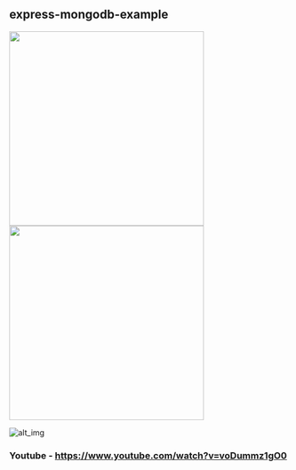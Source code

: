 ## express-mongodb-example

<img src="https://i.imgur.com/xLyd1AS.png" width="350" /> <img src="https://i.imgur.com/bFupoRK.png" width="350" />

![alt_img](https://i.imgur.com/KLTHCXa.jpg)

### Youtube - https://www.youtube.com/watch?v=voDummz1gO0
